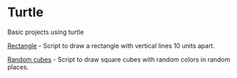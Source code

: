 # Turtle
Basic projects using turtle

[Rectangle](rectangle.py) - Script to draw a rectangle with vertical lines 10 units apart.

[Random cubes](cubes.py) - Script to draw square cubes with random colors in random places. 